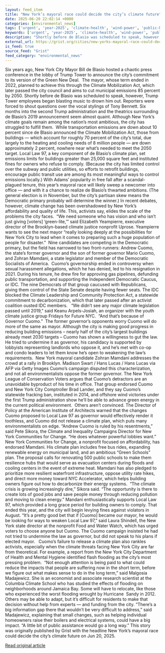 ```yaml
---
layout: feed_item
title: "New York’s mayoral race could decide the city’s climate future"
date: 2025-06-20 22:02:14 +0000
categories: [environmental_news]
tags: ['urgent', 'year-2025', 'climate-health', 'wind-power', 'public-health', 'tropical-storms', 'extreme-weather', 'renewable-energy', 'hurricane', 'flooding']
keywords: ['urgent', 'year-2025', 'climate-health', 'wind-power', 'public-health', 'york', 'race', 'mayoral']
description: "Shortly before de Blasio was scheduled to speak, however, Trump Tower employees began blasting music to drown him out"
external_url: https://grist.org/cities/new-yorks-mayoral-race-could-decide-the-citys-climate-future/
is_feed: true
source_feed: "Grist"
feed_category: "environmental_news"
---
```


Six years ago, New York City Mayor Bill de Blasio hosted a chaotic press conference in the lobby of Trump Tower to announce the city’s commitment to its version of the Green New Deal.&nbsp; The mayor, whose term ended in 2022, planned to achieve this through the Climate Mobilization Act, which later passed the city council and aims to cut municipal emissions 85 percent by 2050. Shortly before de Blasio was scheduled to speak, however, Trump Tower employees began blasting music to drown him out. Reporters were forced to shout questions over the vocal stylings of Tony Bennett. Six months into the second Trump administration and the theatrics surrounding de Blasio’s 2019 announcement seem almost quaint. Although New York’s climate goals remain among the nation’s most ambitious, the city has struggled to fulfill them.&nbsp; While transportation emissions are down about 10 percent since de Blasio announced the Climate Mobilization Act, those from buildings — which account for roughly 70 percent of the city’s total, due largely to the heating and cooling needs of 8 million people — are down approximately 2 percent, nowhere near what’s needed to meet the 2050 target. Local Law 97, a key component of de Blasio’s climate plan, set emissions limits for buildings greater than 25,000 square feet and instituted fines for owners who refuse to comply. (Because the city has limited control over the subway and public utilities, so efforts to retrofit buildings, encourage public transit use are among its most meaningful ways to control emissions locally.) With Adams’ popularity in free fall after a scandal-plagued tenure, this year’s mayoral race will likely sweep a newcomer into office — and with it a chance to realize de Blasio’s thwarted ambitions. (The general election is in November, but the city’s partisan skew means the Democratic primary probably will determine the winner.) In recent debates, however, climate change has been overshadowed by New York’s affordability and quality of life. This, activists say, elides the scale of the problems the city faces.&nbsp; “We need someone who has vision and who isn&#8217;t just giving [voters] ‘green-lite,’” said Elizabeth Yeampierre, executive director of the Brooklyn-based climate justice nonprofit Uprose. Yeampierre wants to see the next mayor “really looking deeply at the possibilities for New York City to lead when it comes to preparing such a huge population of people for disaster.”&nbsp; Nine candidates are competing in the Democratic primary, but the field has narrowed to two front-runners: Andrew Cuomo, the state’s former governor and the son of former governor Mario Cuomo, and Zohran Mamdani, a state legislator and member of the Democratic Socialists of America.&nbsp; Cuomo’s governorship ended in controversy when sexual harassment allegations, which he has denied, led to his resignation in 2021. During his tenure, he drew fire for approving gas pipelines, defunding public transportation, and supporting the Independent Democratic Caucus, or IDC. The nine Democrats of that group caucused with Republicans, giving them control of the State Senate despite having fewer seats. The IDC blocked the Climate Leadership and Community Protection Act, a statewide commitment to decarbonization, which that later passed after an activist coalition ousted IDC members.&nbsp;&nbsp; “We didn’t see any major climate legislation passed until 2019,” said Keanu Arpels-Josiah, an organizer with the youth climate justice group Fridays for Future NYC.&nbsp; “And that’s because of Governor Cuomo.”&nbsp; The former governor’s opponents worry Cuomo will do more of the same as mayor. Although the city is making good progress in reducing building emissions &#8211; nearly half of the city&#8217;s largest buildings already meet 2030 targets &#8211; Cuomo has shown a willingness to gut the law. He tried to undermine it as governor, his candidacy is supported by lobbyists representing landlords who oppose it, and he&#8217;s met with co-op and condo leaders to let them know he’s open to weakening the law’s requirements.&nbsp; New York mayoral candidate Zohran Mamdani addresses the crowd at a rally in Brooklyn. Madison Swart / Hans Lucas / Hans Lucas via AFP via Getty Images Cuomo’s campaign disputed this characterization, and not all environmentalists oppose the former governor. The New York League of Conservation Voters argues that Cuomo’s detractors are an unavoidable byproduct of his time in office. That group endorsed Cuomo and New York City Comptroller Brad Lander, and they say Cuomo’s statewide fracking ban, instituted in 2014, and offshore wind victories under the first Trump administration show he’ll be able to advance green energy in the current political environment.&nbsp; Others aren’t convinced. The Director of Policy at the American Institute of Architects warned that the changes Cuomo proposed to Local Law 97 as governor would effectively render it toothless, and Cuomo did not release a climate plan, which puts many environmentalists on edge. “Andrew Cuomo is ruled by his resentments,” said Pete Sikora, the Climate and Inequality Campaigns Director for New York Communities for Change. “He does whatever powerful lobbies want.” New York Communities for Change, a nonprofit focused on affordability, has endorsed Mamdani. His climate plan includes free bus rides, expanding renewable energy on municipal land, and an ambitious “Green Schools” plan. The proposal calls for renovating 500 public schools to make them resilience hubs that would serve as evacuation centers during floods and cooling centers in the event of extreme heat. Mamdani has also pledged to prioritize more resilient waterfront infrastructure, oppose utility rate hikes, and direct more money toward NYC Accelerator, which helps building owners figure out how to decarbonize their energy systems.&nbsp; “The climate crisis is growing increasingly dire,” Sikora said. “The opportunity is there to create lots of good jobs and save people money through reducing pollution and moving to clean energy.” Mandani enthusiastically supports Local Law 97, which provided a long grace period for building owners to comply. That ended this year, and the city will begin levying fines against violators in&nbsp; August. “It’s a pretty good bet that if [Cuomo] became our mayor, he would be looking for ways to weaken Local Law 97,” said Laura Shindell, the New York state director at the nonprofit Food and Water Watch, which has urged voters to choose anyone but Cuomo. The Cuomo campaign insisted he had not tried to undermine the law as governor, but did not speak to his plans if elected mayor.&nbsp;&nbsp; Cuomo’s failure to release a climate plan also rankles activists, especially when the climate threats facing New York City are far from theoretical. For example, a report from the New York City Department of Health and Mental Hygiene identified flash flooding as the city’s most pressing problem.&nbsp; “Not enough attention is being paid to what could reduce the impacts that people are suffering now in the short term, before we figure out what makes sense to do in the long term,” said Malgosia Madajewicz. She is an economist and associate research scientist at the Columbia Climate School who has studied the effects of flooding on neighborhoods around Jamaica Bay. Some will have to relocate, like those who experienced the worst flooding wrought by Hurricane&nbsp; Sandy in 2012. Others may be able to adapt, but it’s difficult for residents to make that decision without help from experts — and funding from the city. “There&#8217;s a big information gap there that wouldn&#8217;t be very difficult to address,” said Madajewicz, explaining that small changes, such as helping individual homeowners raise their boilers and electrical systems, could have a big impact. “A little bit of public assistance would go a long way.” This story was originally published by Grist with the headline New York&#8217;s mayoral race could decide the city&#8217;s climate future on Jun 20, 2025.

[Read original article](https://grist.org/cities/new-yorks-mayoral-race-could-decide-the-citys-climate-future/)

